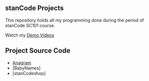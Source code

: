 ## stanCode Projects
This repository holds all my programming done during the period of stanCode SC101 course.

Watch my [Demo Videos](https://drive.google.com/drive/folders/1ncdnyeiBnR9KOdQBvpv41XMnE6WMp3aI?usp=sharing)

## Project Source Code
* [Anagram](https://github.com/hank890808/MystanCodeProjects/blob/main/homework/SC101_Assignment5/anagram_ext.py)
* [BabyNames]
* [stanCodeshop]
